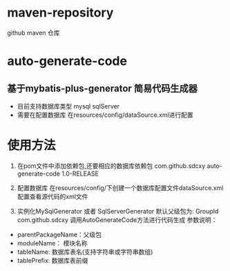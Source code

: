 # maven-repository
github maven 仓库

# auto-generate-code
## 基于mybatis-plus-generator 简易代码生成器

* 目前支持数据库类型 mysql sqlServer
* 需要在配置数据库 在resources/config/dataSource.xml进行配置


# 使用方法
1.  在pom文件中添加依赖包,还要相应的数据库依赖包
    <dependency>
      <groupId>com.github.sdcxy</groupId>
      <artifactId>auto-generate-code</artifactId>
      <version>1.0-RELEASE</version>
    </dependency>

2.  配置数据库
在resources/config/下创建一个数据库配置文件dataSource.xml
配置查看源代码的xml文件

3.  实例化MySqlGenerator 或者 SqlServerGenerator
默认父级包为: GroupId com.github.sdcxy
调用AutoGenerateCode方法进行代码生成
参数说明：
* parentPackageName：父级包
* moduleName： 模块名称
* tableName: 数据库表名(支持字符串或字符串数组)
* tablePrefix: 数据库表前缀



